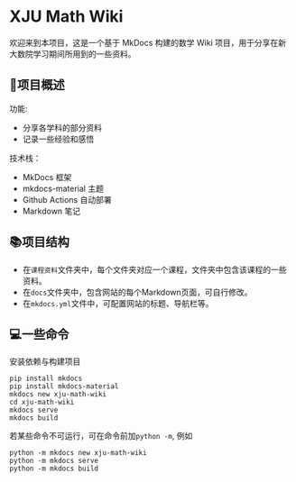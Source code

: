 # XJU Math Wiki
欢迎来到本项目，这是一个基于 MkDocs 构建的数学 Wiki 项目，用于分享在新大数院学习期间所用到的一些资料。


## 📝项目概述
功能:
- 分享各学科的部分资料
- 记录一些经验和感悟

技术栈：
- MkDocs 框架
- mkdocs-material 主题
- Github Actions 自动部署
- Markdown 笔记


## 📚项目结构
- 在`课程资料`文件夹中，每个文件夹对应一个课程，文件夹中包含该课程的一些资料。
- 在`docs`文件夹中，包含网站的每个Markdown页面，可自行修改。
- 在`mkdocs.yml`文件中，可配置网站的标题、导航栏等。


## 💻一些命令
安装依赖与构建项目
```shell
pip install mkdocs
pip install mkdocs-material
mkdocs new xju-math-wiki
cd xju-math-wiki
mkdocs serve
mkdocs build
```

若某些命令不可运行，可在命令前加`python -m`, 例如
```shell
python -m mkdocs new xju-math-wiki
python -m mkdocs serve
python -m mkdocs build
```

